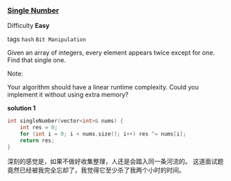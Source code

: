 ### [Single Number](https://leetcode.com/problems/single-number/)

Difficulty **Easy**

tags `hash` `Bit Manipulation`

Given an array of integers, every element appears twice except for one. Find that single one.

Note:

Your algorithm should have a linear runtime complexity. Could you implement it without using extra memory?

**solution 1**
```c++
int singleNumber(vector<int>& nums) {
    int res = 0;
    for (int i = 0; i < nums.size(); i++) res ^= nums[i];
    return res;
}
```

深刻的感觉是，如果不做好收集整理，人还是会踏入同一条河流的。 这道面试题竟然已经被我完全忘却了，我觉得它至少杀了我两个小时的时间。
